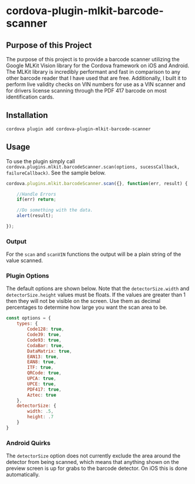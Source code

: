 
cordova-plugin-mlkit-barcode-scanner
===========================

Purpose of this Project
-----------------------

The purpose of this project is to provide a barcode scanner utilizing the Google MLKit Vision library for the Cordova framework on iOS and Android. The MLKit library is incredibly performant and fast in comparison to any other barcode reader that I have used that are free. Additionally, I built it to perform live validity checks on VIN numbers for use as a VIN scanner and for drivers license scanning through the PDF 417 barcode on most identification cards.

Installation
------------

````
cordova plugin add cordova-plugin-mlkit-barcode-scanner
````

Usage
-----

To use the plugin simply call `cordova.plugins.mlkit.barcodeScanner.scan(options, sucessCallback, failureCallback)`. See the sample below.

````javascript
cordova.plugins.mlkit.barcodeScanner.scan({}, function(err, result) {

	//Handle Errors
	if(err) return;

	//Do something with the data.
	alert(result);

});
````

### Output
For the `scan` and `scanVIN` functions the output will be a plain string of the value scanned.

### Plugin Options

The default options are shown below. Note that the `detectorSize.width` and `detectorSize.height` values must be floats. If the values are greater than 1 then they will not be visible on the screen. Use them as decimal percentages to determine how large you want the scan area to be.
````javascript
const options = {
	types: {
		Code128: true,
		Code39: true,
		Code93: true,
		CodaBar: true,
		DataMatrix: true,
		EAN13: true,
		EAN8: true,
		ITF: true,
		QRCode: true,
		UPCA: true,
		UPCE: true,
		PDF417: true,
		Aztec: true
	},
	detectorSize: {
		width: .5,
		height: .7
	}
}
````


### Android Quirks

The `detectorSize` option does not currently exclude the area around the detector from being scanned, which means that anything shown on the preview screen is up for grabs to the barcode detector. On iOS this is done automatically.
